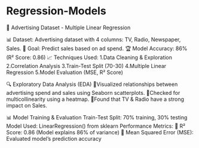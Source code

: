 # Regression-Models

📌 Advertising Dataset - Multiple Linear Regression

📊 Dataset: Advertising dataset with 4 columns: TV, Radio, Newspaper, Sales.
🎯 Goal: Predict sales based on ad spend.
🏆 Model Accuracy: 86% (R² Score: 0.86)
📈 Techniques Used:
  1.Data Cleaning & Exploration
  2.Correlation Analysis
  3.Train-Test Split (70-30)
  4.Multiple Linear Regression
  5.Model Evaluation (MSE, R² Score)

🔍 Exploratory Data Analysis (EDA)
  📌Visualized relationships between advertising spend and sales using Seaborn scatterplots.
  📌Checked for multicollinearity using a heatmap.
  📌Found that TV & Radio have a strong impact on Sales.

📊 Model Training & Evaluation
Train-Test Split: 70% training, 30% testing
Model Used: LinearRegression() from sklearn
Performance Metrics:
📌 R² Score: 0.86 (Model explains 86% of variance)
📌 Mean Squared Error (MSE): Evaluated model’s prediction accuracy
